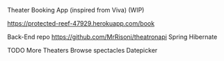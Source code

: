 

Theater Booking App (inspired from Viva) (WIP)

https://protected-reef-47929.herokuapp.com/book



Back-End repo https://github.com/MrRisoni/theatronapi
Spring Hibernate



TODO 
More Theaters
Browse spectacles
Datepicker
